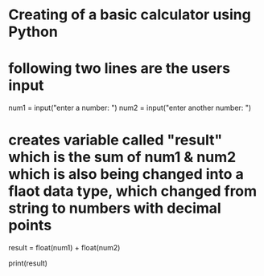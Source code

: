 # Creating of a basic calculator using Python 

# following two lines are the users input
num1 = input("enter a number: ")
num2 = input("enter another number: ")

# creates variable called "result" which is the sum of num1 & num2 which is also being changed into a flaot data type, which changed from string to numbers with decimal points
result = float(num1) + float(num2)

print(result)
